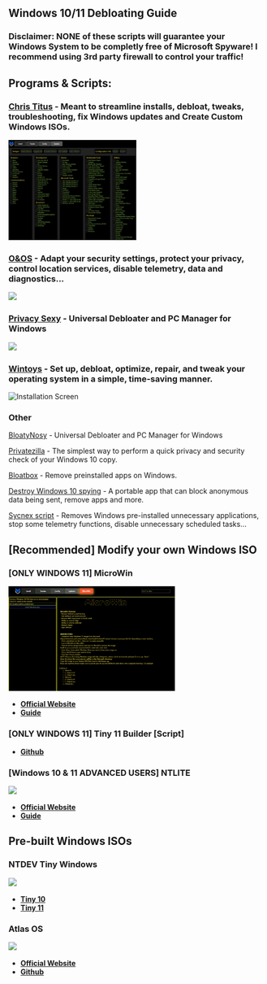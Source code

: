 ## **Windows 10/11 Debloating Guide**

### Disclaimer: NONE of these scripts will guarantee your Windows System to be  completly free of Microsoft Spyware! I recommend using 3rd party firewall to control your traffic!

## Programs & Scripts:

### [Chris Titus](https://github.com/ChrisTitusTech/winutil) - Meant to streamline installs, debloat, tweaks, troubleshooting, fix Windows updates and Create Custom Windows ISOs.
<img src="https://raw.githubusercontent.com/ChrisTitusTech/winutil/main/screen-install.png" alt="Installation Screen" width="50%"  />

### [O&OS](https://www.oo-software.com/en/shutup10) - Adapt your security settings, protect your privacy, control location services, disable telemetry, data and diagnostics...
<img src="https://www.oo-software.com/oocontent/uploads/tour/oosu10-en/01.png" width="50%"  />

### [Privacy Sexy](https://github.com/undergroundwires/privacy.sexy) - Universal Debloater and PC Manager for Windows
<img src="https://raw.githubusercontent.com/undergroundwires/privacy.sexy/master/img/screenshot.png" width="50%">

### [Wintoys](https://apps.microsoft.com/detail/wintoys/9P8LTPGCBZXD?hl=en-US&gl=US) - Set up, debloat, optimize, repair, and tweak your operating system in a simple, time-saving manner.
<img src="https://store-images.s-microsoft.com/image/apps.16650.14089795918715087.7f26510c-c331-47c8-922e-e1286b39d96f.8a489391-446b-46c7-9826-856c47641bf6" alt="Installation Screen" width="50%"  />

### Other

[BloatyNosy](https://github.com/builtbybel/BloatyNosy) - Universal Debloater and PC Manager for Windows

[Privatezilla](https://github.com/builtbybel/privatezilla) - The simplest way to perform a quick privacy and security check of your Windows 10 copy. 

[Bloatbox](https://github.com/builtbybel/bloatbox) - Remove preinstalled apps on Windows. 

[Destroy Windows 10 spying](https://m.majorgeeks.com/files/details/destroy_windows_10_spying.html) - A portable app that can block anonymous data being sent, remove apps and more.

[Sycnex script](https://github.com/Sycnex/Windows10Debloater) - Removes Windows pre-installed unnecessary applications, stop some telemetry functions, disable unnecessary scheduled tasks...


## **[Recommended] Modify your own Windows ISO**

### **[ONLY WINDOWS 11] MicroWin** 

<img src="MicroWin.png" width="65%"  />

- [**Official Website**](https://www.ntlite.com/)
- [**Guide**](https://christitus.com/ntlite-guide/)

### **[ONLY WINDOWS 11] Tiny 11 Builder [Script]** 

- [**Github**](https://github.com/ntdevlabs/tiny11builder)

### **[Windows 10 & 11 ADVANCED USERS] NTLITE**

<img src="https://www.ntlite.com/wp-content/uploads/screen_source.png" width="65%" />

- [**Official Website**](https://www.ntlite.com/)
- [**Guide**](https://christitus.com/ntlite-guide/)

## **Pre-built Windows ISOs**

### **NTDEV Tiny Windows**

<img src=" https://i.ytimg.com/vi/_1tBKFa-Ykc/maxresdefault.jpg " width="60%" />

- [**Tiny 10**](https://archive.org/details/tiny-10-NTDEV)
- [**Tiny 11**](https://archive.org/details/tiny-11-NTDEV)

### **Atlas OS**

<img src="https://camo.githubusercontent.com/2a299936d3f00c2a7d772ef06fe7dbf52fdfaca54691c9bf4ccbdc249d909eb4/68747470733a2f2f67636f72652e6a7364656c6976722e6e65742f67682f41746c61732d4f532f6272616e64696e67406d61696e2f6769746875622d62616e6e65722e706e67" width="60%"  />

- [**Official Website**](https://atlasos.net/)
- [**Github**](https://github.com/Atlas-OS/Atlas)

<!-- ### **Windows Spectre**
<img src="https://i.ibb.co/LkhKghr/GHOSTSPECTREDESK.jpg" width="60%"  />

- [**Official Website**](https://ghostspectre.the-ninja.jp/20H2.X64.html)
- [**Youtube**](https://www.youtube.com/c/GHOSTSPECTRE/videos) -->
